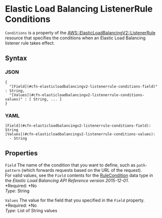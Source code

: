 # Elastic Load Balancing ListenerRule Conditions<a name="aws-properties-elasticloadbalancingv2-listenerrule-conditions"></a>

`Conditions` is a property of the [AWS::ElasticLoadBalancingV2::ListenerRule](aws-resource-elasticloadbalancingv2-listenerrule.md) resource that specifies the conditions when an Elastic Load Balancing listener rule takes effect\.

## Syntax<a name="w3ab2c21c14d854b5"></a>

### JSON<a name="aws-properties-elasticloadbalancingv2-listenerrule-conditions-syntax.json"></a>

```
{
  "[Field](#cfn-elasticloadbalancingv2-listenerrule-conditions-field)" : String,
  "[Values](#cfn-elasticloadbalancingv2-listenerrule-conditions-values)" : [ String, ... ]
}
```

### YAML<a name="aws-properties-elasticloadbalancingv2-listenerrule-conditions-syntax.yaml"></a>

```
[Field](#cfn-elasticloadbalancingv2-listenerrule-conditions-field): String
[Values](#cfn-elasticloadbalancingv2-listenerrule-conditions-values):
  - String
```

## Properties<a name="w3ab2c21c14d854b7"></a>

`Field`  <a name="cfn-elasticloadbalancingv2-listenerrule-conditions-field"></a>
The name of the condition that you want to define, such as `path-pattern` \(which forwards requests based on the URL of the request\)\.  
For valid values, see the `Field` contents for the [RuleCondition](http://docs.aws.amazon.com/elasticloadbalancing/latest/APIReference/API_RuleCondition.html) data type in the *Elastic Load Balancing API Reference version 2015\-12\-01*\.  
*Required: *No  
*Type*: String

`Values`  <a name="cfn-elasticloadbalancingv2-listenerrule-conditions-values"></a>
The value for the field that you specified in the `Field` property\.  
*Required: *No  
*Type*: List of String values
